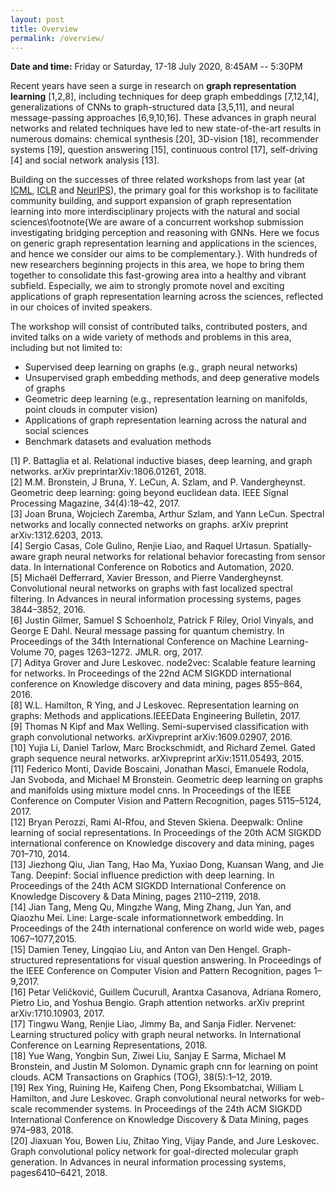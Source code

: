 ```yaml
---
layout: post
title: Overview
permalink: /overview/
---
```


**Date and time:** Friday or Saturday, 17-18 July 2020, 8:45AM -- 5:30PM<br>

Recent years have seen a surge in research on **graph representation learning** [1,2,8], including techniques for deep graph embeddings [7,12,14], generalizations of CNNs to graph-structured data [3,5,11], and neural message-passing approaches [6,9,10,16]. These advances in graph neural networks and related techniques have led to new state-of-the-art results in numerous domains: chemical synthesis [20], 3D-vision [18], recommender systems [19], question answering [15], continuous control [17], self-driving [4] and social network analysis [13]. 

Building on the successes of three related workshops from last year (at [ICML](https://graphreason.github.io/), [ICLR](https://rlgm.github.io/) and [NeurIPS](http://grlearning.github.io/)), the primary goal for this workshop is to facilitate community building, and support expansion of graph representation learning into more interdisciplinary projects with the natural and social sciences\footnote{We are aware of a concurrent workshop submission investigating bridging perception and reasoning with GNNs. Here we focus on generic graph representation learning and applications in the sciences, and hence we consider our aims to be complementary.}. With hundreds of new researchers beginning projects in this area, we hope to bring them together to consolidate this fast-growing area into a healthy and vibrant subfield. Especially, we aim to strongly promote novel and exciting applications of graph representation learning across the sciences, reflected in our choices of invited speakers.

The workshop will consist of contributed talks, contributed posters, and invited talks on a wide variety of methods and problems in this area, including but not limited to:
- Supervised deep learning on graphs (e.g., graph neural networks)
- Unsupervised graph embedding methods, and deep generative models of graphs
- Geometric deep learning (e.g., representation learning on manifolds, point clouds in computer vision)
- Applications of graph representation learning across the natural and social sciences
- Benchmark datasets and evaluation methods

[1] P. Battaglia et al. Relational inductive biases, deep learning, and graph networks. arXiv preprintarXiv:1806.01261, 2018.<br>
[2] M.M. Bronstein, J Bruna, Y. LeCun, A. Szlam, and P. Vandergheynst. Geometric deep learning: going beyond euclidean data. IEEE Signal Processing Magazine, 34(4):18–42, 2017.<br>
[3] Joan  Bruna, Wojciech Zaremba, Arthur Szlam, and Yann LeCun. Spectral networks and locally connected networks on graphs. arXiv preprint arXiv:1312.6203, 2013.<br>
[4] Sergio Casas, Cole Gulino, Renjie Liao, and Raquel Urtasun. Spatially-aware graph neural networks for relational behavior forecasting from sensor data. In International Conference on Robotics and Automation, 2020.<br>
[5] Michaël Defferrard, Xavier Bresson, and Pierre Vandergheynst. Convolutional neural networks on graphs with fast localized spectral filtering. In Advances in neural information processing systems, pages 3844–3852, 2016.<br>
[6] Justin Gilmer, Samuel S Schoenholz, Patrick F Riley, Oriol Vinyals, and George E Dahl. Neural message passing for quantum chemistry. In Proceedings of the 34th International Conference on Machine Learning-Volume 70, pages 1263–1272. JMLR. org, 2017.<br>
[7] Aditya Grover and Jure Leskovec. node2vec: Scalable feature learning for networks. In Proceedings of the 22nd ACM SIGKDD international conference on Knowledge discovery and data mining, pages 855–864, 2016.<br>
[8] W.L. Hamilton, R Ying, and J Leskovec. Representation learning on graphs: Methods and applications.IEEEData Engineering Bulletin, 2017.<br>
[9] Thomas N Kipf and Max Welling. Semi-supervised classification with graph convolutional networks. arXivpreprint arXiv:1609.02907, 2016.<br>
[10] Yujia Li, Daniel Tarlow, Marc Brockschmidt, and Richard Zemel. Gated graph sequence neural networks. arXivpreprint arXiv:1511.05493, 2015.<br>
[11] Federico Monti, Davide Boscaini, Jonathan Masci, Emanuele Rodola, Jan Svoboda, and Michael M Bronstein. Geometric deep learning on graphs and manifolds using mixture model cnns. In Proceedings of the IEEE Conference on Computer Vision and Pattern Recognition, pages 5115–5124, 2017.<br>
[12] Bryan Perozzi, Rami Al-Rfou, and Steven Skiena. Deepwalk: Online learning of social representations. In Proceedings of the 20th ACM SIGKDD international conference on Knowledge discovery and data mining, pages 701–710, 2014.<br>
[13] Jiezhong  Qiu, Jian  Tang, Hao Ma, Yuxiao Dong, Kuansan Wang, and Jie Tang. Deepinf: Social influence prediction with deep learning. In Proceedings of the 24th ACM SIGKDD International Conference on Knowledge Discovery & Data Mining, pages 2110–2119, 2018.<br>
[14] Jian Tang, Meng Qu, Mingzhe Wang, Ming Zhang, Jun Yan, and Qiaozhu Mei. Line: Large-scale informationnetwork embedding. In Proceedings of the 24th international conference on world wide web, pages 1067–1077,2015.<br>
[15] Damien Teney, Lingqiao Liu, and Anton van Den Hengel. Graph-structured representations for visual question answering. In Proceedings of the IEEE Conference on Computer Vision and Pattern Recognition, pages 1–9,2017.<br>
[16] Petar Veličković, Guillem Cucurull, Arantxa Casanova, Adriana Romero, Pietro Lio, and Yoshua Bengio. Graph attention networks. arXiv preprint arXiv:1710.10903, 2017.<br>
[17] Tingwu Wang, Renjie Liao, Jimmy Ba, and Sanja Fidler. Nervenet: Learning structured policy with graph neural networks. In International Conference on Learning Representations, 2018.<br>
[18]  Yue Wang, Yongbin Sun, Ziwei Liu, Sanjay E Sarma, Michael M Bronstein, and Justin M Solomon. Dynamic graph cnn for learning on point clouds. ACM Transactions on Graphics (TOG), 38(5):1–12, 2019.<br>
[19] Rex Ying, Ruining He, Kaifeng Chen, Pong Eksombatchai, William L Hamilton, and Jure Leskovec. Graph convolutional neural networks for web-scale recommender systems. In Proceedings of the 24th ACM SIGKDD International Conference on Knowledge Discovery & Data Mining, pages 974–983, 2018.<br>
[20] Jiaxuan You, Bowen Liu, Zhitao Ying, Vijay Pande, and Jure Leskovec. Graph convolutional policy network for goal-directed  molecular  graph  generation. In Advances in neural information processing systems,  pages6410–6421, 2018.<br>

